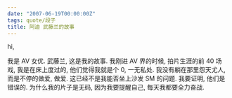 ```yaml
---
date: "2007-06-19T00:00:00Z"
tags: quote/段子
title: 阿迪 武藤兰的故事
---
```


hi,

我是 AV 女优. 武藤兰,
这是我的故事.
我刚进 AV 界的时候,
拍片生涯的前 40 场戏,
我是在床上度过的,
他们觉得我就是个 0,
一无私处.
我没有躺在那里怨天尤人,
而是不停的做爱, 做爱.
这已经不是我能否坐上沙发 SM 的问题.
我要证明,
他们是错误的.
为什么我的片子是无码,
因为我要提醒自己,
每天我都要全力奋战.
